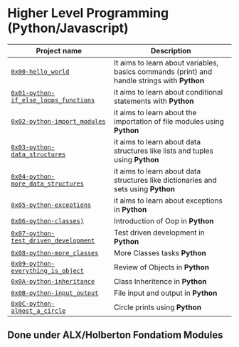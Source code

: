 # Higher Level Programming (Python/Javascript)
| Project name | Description |
| ------------ | ----------- |
| [`0x00-hello_world`](https://github.com/layan2k/alx-higher_level_programming/tree/master/0x00-python-hello_world) | It aims to learn about variables, basics commands (print) and handle strings with **Python**
 [`0x01-python-if_else_loops_functions`](https://github.com/layan2k/alx-higher_level_programming/tree/master/0x01-python-if_else_loops_functions) | it aims to learn about conditional statements with **Python**
 [`0x02-python-import_modules`](https://github.com/layan2k/alx-higher_level_programming/tree/master/0x02-python-import_modules) | it aims to learn about the importation of file modules using **Python**
 [`0x03-python-data_structures`](https://github.com/layan2k/alx-higher_level_programming/tree/master/0x03-python-data_structures) | it aims to learn about data structures like lists and tuples using **Python**
 [`0x04-python-more_data_structures`](https://github.com/layan2k/alx-higher_level_programming/tree/master/0x04-python-more_data_structures) | it aims to learn about data structures like dictionaries and sets using **Python**
 [`0x05-python-exceptions`](https://github.com/layan2k/alx-higher_level_programming/tree/master/0x05-python-exceptions) | it aims to learn about exceptions in **Python**
 [`0x06-python-classes)`](https://github.com/layan2k/alx-higher_level_programming/tree/master/0x06-python-classes) | Introduction of Oop in  **Python**
 [`0x07-python-test_driven_development`](https://github.com/layan2k/alx-higher_level_programming/tree/master/0x07-python-test_driven_development) | Test driven development in  **Python**
 [`0x08-python-more_classes`](https://github.com/layan2k/alx-higher_level_programming/tree/master/0x07-python-more_classes) | More Classes tasks  **Python**
 [`0x09-python-everything_is_object`](https://github.com/layan2k/alx-higher_level_programming/tree/master/0x09-python-everything_is_object) | Review of Objects in  **Python**
 [`0x0A-python-inheritance`](https://github.com/layan2k/alx-higher_level_programming/tree/master/0x0A-python-inheritance) | Class Inheritence in  **Python**
 [`0x0B-python-input_output`](https://github.com/layan2k/alx-higher_level_programming/tree/master/0x0B-python-input_output) | File input and output in **Python**
 [`0x0C-python-almost_a_circle`](https://github.com/layan2k/alx-higher_level_programming/tree/master/0x0C-python-almost_a_circle) | Circle prints using  **Python** |

 ## Done under ALX/Holberton Fondatiom Modules